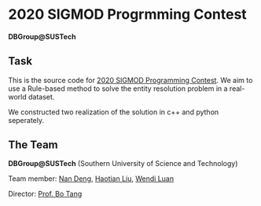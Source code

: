 # 2020 SIGMOD Progrmming Contest

#### DBGroup@SUSTech

## Task

This is the source code for [2020 SIGMOD Programming Contest](http://www.inf.uniroma3.it/db/sigmod2020contest/task.html). We aim to use a Rule-based method to solve the entity resolution problem in a real-world dataset.

We constructed two realization of the solution in c++ and python seperately.



## The Team

**DBGroup@SUSTech** (Southern University of Science and Technology)

Team member: [Nan Deng](https://github.com/HollowKnight123), [Haotian Liu](https://github.com/haotian-l), [Wendi Luan](https://github.com/LUUUAN)

Director: [Prof. Bo Tang](https://acm.sustech.edu.cn/btang/)

